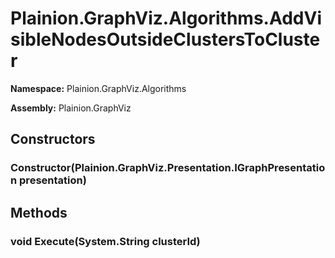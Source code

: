 
# Plainion.GraphViz.Algorithms.AddVisibleNodesOutsideClustersToCluster

**Namespace:** Plainion.GraphViz.Algorithms

**Assembly:** Plainion.GraphViz


## Constructors

### Constructor(Plainion.GraphViz.Presentation.IGraphPresentation presentation)


## Methods

### void Execute(System.String clusterId)
